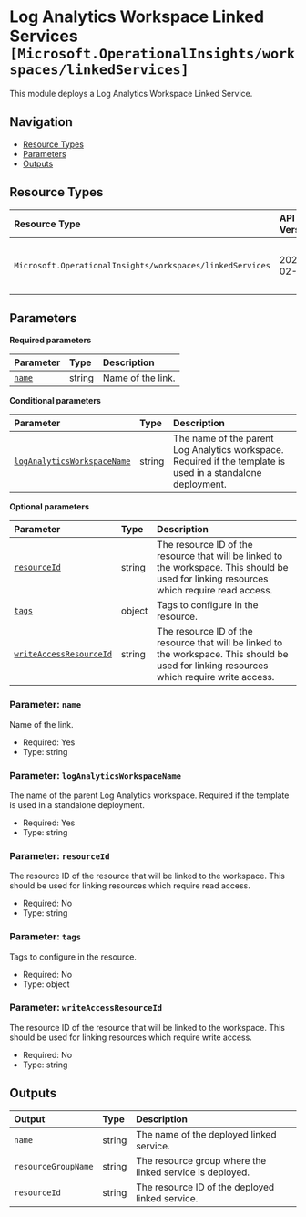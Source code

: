 # Log Analytics Workspace Linked Services `[Microsoft.OperationalInsights/workspaces/linkedServices]`

This module deploys a Log Analytics Workspace Linked Service.

## Navigation

- [Resource Types](#Resource-Types)
- [Parameters](#Parameters)
- [Outputs](#Outputs)

## Resource Types

| Resource Type | API Version | References |
| :-- | :-- | :-- |
| `Microsoft.OperationalInsights/workspaces/linkedServices` | 2025-02-01 | <ul style="padding-left: 0px;"><li>[AzAdvertizer](https://www.azadvertizer.net/azresourcetypes/microsoft.operationalinsights_workspaces_linkedservices.html)</li><li>[Template reference](https://learn.microsoft.com/en-us/azure/templates/Microsoft.OperationalInsights/2025-02-01/workspaces/linkedServices)</li></ul> |

## Parameters

**Required parameters**

| Parameter | Type | Description |
| :-- | :-- | :-- |
| [`name`](#parameter-name) | string | Name of the link. |

**Conditional parameters**

| Parameter | Type | Description |
| :-- | :-- | :-- |
| [`logAnalyticsWorkspaceName`](#parameter-loganalyticsworkspacename) | string | The name of the parent Log Analytics workspace. Required if the template is used in a standalone deployment. |

**Optional parameters**

| Parameter | Type | Description |
| :-- | :-- | :-- |
| [`resourceId`](#parameter-resourceid) | string | The resource ID of the resource that will be linked to the workspace. This should be used for linking resources which require read access. |
| [`tags`](#parameter-tags) | object | Tags to configure in the resource. |
| [`writeAccessResourceId`](#parameter-writeaccessresourceid) | string | The resource ID of the resource that will be linked to the workspace. This should be used for linking resources which require write access. |

### Parameter: `name`

Name of the link.

- Required: Yes
- Type: string

### Parameter: `logAnalyticsWorkspaceName`

The name of the parent Log Analytics workspace. Required if the template is used in a standalone deployment.

- Required: Yes
- Type: string

### Parameter: `resourceId`

The resource ID of the resource that will be linked to the workspace. This should be used for linking resources which require read access.

- Required: No
- Type: string

### Parameter: `tags`

Tags to configure in the resource.

- Required: No
- Type: object

### Parameter: `writeAccessResourceId`

The resource ID of the resource that will be linked to the workspace. This should be used for linking resources which require write access.

- Required: No
- Type: string

## Outputs

| Output | Type | Description |
| :-- | :-- | :-- |
| `name` | string | The name of the deployed linked service. |
| `resourceGroupName` | string | The resource group where the linked service is deployed. |
| `resourceId` | string | The resource ID of the deployed linked service. |
